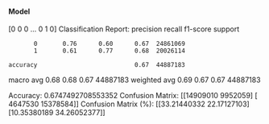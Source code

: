 #### Model
[0 0 0 ... 0 1 0]
Classification Report:
              precision    recall  f1-score   support

           0       0.76      0.60      0.67  24861069
           1       0.61      0.77      0.68  20026114

    accuracy                           0.67  44887183
   macro avg       0.68      0.68      0.67  44887183
weighted avg       0.69      0.67      0.67  44887183

Accuracy: 0.6747492708553352
Confusion Matrix:
[[14909010  9952059]
 [ 4647530 15378584]]
Confusion Matrix (%):
[[33.21440332 22.17127103]
 [10.35380189 34.26052377]]
